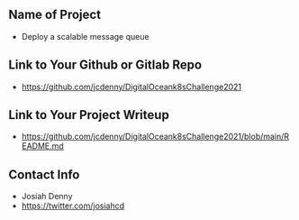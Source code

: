 ## Name of Project 
* Deploy a scalable message queue  

## Link to Your Github or Gitlab Repo
* https://github.com/jcdenny/DigitalOceank8sChallenge2021

## Link to Your Project Writeup
* https://github.com/jcdenny/DigitalOceank8sChallenge2021/blob/main/README.md

## Contact Info
* Josiah Denny
* https://twitter.com/josiahcd